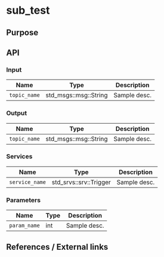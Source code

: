 # sub_test

## Purpose
<!-- Required -->
<!-- Things to consider:
    - Why did we implement this feature? -->


## API
<!-- Required -->
<!-- Things to consider:
    - How do you use the package / API? -->

### Input

| Name         | Type                  | Description  |
| ------------ | --------------------- | ------------ |
| `topic_name` | std_msgs::msg::String | Sample desc. |

### Output

| Name         | Type                  | Description  |
| ------------ | --------------------- | ------------ |
| `topic_name` | std_msgs::msg::String | Sample desc. |

### Services

| Name           | Type                   | Description  |
| -------------- | ---------------------- | ------------ |
| `service_name` | std_srvs::srv::Trigger | Sample desc. |

### Parameters

| Name                    | Type | Description  |
| ----------------------- | ---- | ------------ |
| `param_name`            | int  | Sample desc. |


## References / External links
<!-- Optional -->

